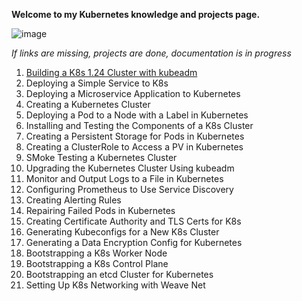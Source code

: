 **Welcome to my Kubernetes knowledge and projects page.**

![image](https://www.rackspace.com/sites/default/files/styles/solve_banner_1280/public/2020-01/Rackspace-Blog-Image-Jan-TL-Syndicated-Content-Tolga-Tarhan-Response-to-How-Kubernets-Has-Changed-the-Face-of-Hybrid-Cloud-SOL-TSK-423_final.jpg.jpeg?itok=Vzu3mrAK)

*If links are missing, projects are done, documentation is in progress*

1. [Building a K8s 1.24 Cluster with kubeadm](https://github.com/tamrakareen/2_Organized_List_DevOps-Skills/blob/a7de879fa1bfaf1cb1c0fc24994b3f54912c1e6f/kubernetes/create_cluster.md)
2. Deploying a Simple Service to K8s 
3. Deploying a Microservice Application to Kubernetes
4. Creating a Kubernetes Cluster
5. Deploying a Pod to a Node with a Label in Kubernetes
6. Installing and Testing the Components of a K8s Cluster
7. Creating a Persistent Storage for Pods in Kubernetes
8. Creating a ClusterRole to Access a PV in Kubernetes
9. SMoke Testing a Kubernetes Cluster
10. Upgrading the Kubernetes Cluster Using kubeadm
11. Monitor and Output Logs to a File in Kubernetes
12. Configuring Prometheus to Use Service Discovery
13. Creating Alerting Rules
14. Repairing Failed Pods in Kubernetes
15. Creating Certificate Authority and TLS Certs for K8s 
16. Generating Kubeconfigs for a New K8s Cluster
17. Generating a Data Encryption Config for Kubernetes
18. Bootstrapping a K8s Worker Node
19. Bootstrapping a K8s Control Plane
20. Bootstrapping an etcd Cluster for Kubernetes
21. Setting Up K8s Networking with Weave Net
